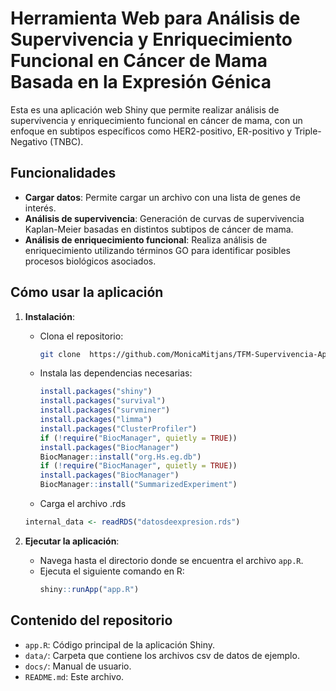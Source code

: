 # Herramienta Web para Análisis de Supervivencia y Enriquecimiento Funcional en Cáncer de Mama Basada en la Expresión Génica 

Esta es una aplicación web Shiny que permite realizar análisis de supervivencia y enriquecimiento funcional en cáncer de mama, con un enfoque en subtipos específicos como HER2-positivo, ER-positivo y Triple-Negativo (TNBC). 

## Funcionalidades

- **Cargar datos**: Permite cargar un archivo con una lista de genes de interés.
- **Análisis de supervivencia**: Generación de curvas de supervivencia Kaplan-Meier basadas en distintos subtipos de cáncer de mama.
- **Análisis de enriquecimiento funcional**: Realiza análisis de enriquecimiento utilizando términos GO para identificar posibles procesos biológicos asociados.

## Cómo usar la aplicación

1. **Instalación**:
   - Clona el repositorio: 
     ```bash
     git clone  https://github.com/MonicaMitjans/TFM-Supervivencia-App.git
     ```
   - Instala las dependencias necesarias:
     ```r
     install.packages("shiny")
     install.packages("survival")
     install.packages("survminer")
     install.packages("limma")
     install.packages("ClusterProfiler")
     if (!require("BiocManager", quietly = TRUE))
     install.packages("BiocManager")
     BiocManager::install("org.Hs.eg.db")
     if (!require("BiocManager", quietly = TRUE))
     install.packages("BiocManager")
     BiocManager::install("SummarizedExperiment")
     ```
    - Carga el archivo .rds
     ```r
     internal_data <- readRDS("datosdeexpresion.rds")
     ```

2. **Ejecutar la aplicación**:
   - Navega hasta el directorio donde se encuentra el archivo `app.R`.
   - Ejecuta el siguiente comando en R:
     ```r
     shiny::runApp("app.R")
     ```

## Contenido del repositorio

- `app.R`: Código principal de la aplicación Shiny.
- `data/`: Carpeta que contiene los archivos csv de datos de ejemplo.
- `docs/`: Manual de usuario.
- `README.md`: Este archivo.



